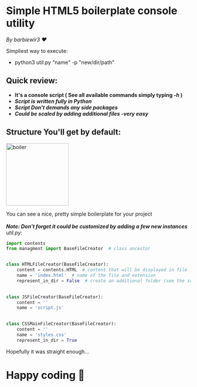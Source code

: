 # Simple HTML5 boilerplate console utility
*By barbiewir3 ❤️*

Simpliest way to execute:
- python3 util.py "name" -p "new/dir/path"

## Quick review:
- **It's a console script ( See all available commands simply typing *-h* )**
- ***Script is written fully in Python***
- ***Script Don't demands any side packages***
- ***Could be scaled by adding additional files -very easy***

## Structure You'll get by default:
<img width="170" alt="boiler" src="https://user-images.githubusercontent.com/91872676/179374211-d7463b8c-c02d-4c33-b89d-f35451b80602.png">


You can see a nice, pretty simple boilerplate for your project \
\
***Note: Don't forget it could be customized by adding a few new instances*** \
*util.py:*

```python
import contents
from managment import BaseFileCreator  # class ancestor


class HTMLFileCreator(BaseFileCreator):
    content = contents.HTML  # content that will be displayed in file 
    name = 'index.html'  # name of the file and extension
    represent_in_dir = False  # create an additional folder (see the screen above: css folder) 
                              

class JSFileCreator(BaseFileCreator):
    content = ''
    name = 'script.js'

    
class CSSMainFileCreator(BaseFileCreator):
    content = ''
    name = 'styles.css'
    represent_in_dir = True
```
Hopefully it was straight enough... 

# Happy coding 👾
